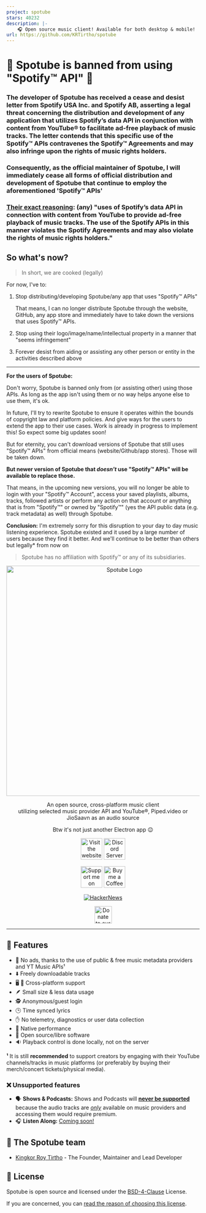 ```yaml
---
project: spotube
stars: 40232
description: |-
    🎧 Open source music client! Available for both desktop & mobile!
url: https://github.com/KRTirtho/spotube
---
```


# 🚨 Spotube is banned from using "Spotify™ API" 🚨

### The developer of Spotube has received a cease and desist letter from Spotify USA Inc. and Spotify AB, asserting a legal threat concerning the distribution and development of any application that utilizes Spotify’s data API in conjunction with content from YouTube® to facilitate ad-free playback of music tracks. The letter contends that this specific use of the Spotify™ APIs contravenes the Spotify™ Agreements and may also infringe upon the rights of music rights holders.

### Consequently, as the official maintainer of Spotube, I will immediately cease all forms of official distribution and development of Spotube that continue to employ the aforementioned 'Spotify™ APIs'

### <ins>Their exact reasoning</ins>: (any) "uses of Spotify’s data API in connection with content from YouTube to provide ad-free playback of music tracks. The use of the Spotify APIs in this manner violates the Spotify Agreements and may also violate the rights of music rights holders."

## So what's now?

> In short, we are cooked (legally)

For now, I've to:

1. Stop distributing/developing Spotube/any app that uses "Spotify™ APIs"

   That means, I can no longer distribute Spotube through the website, GitHub, any app store and immediately have to take down the versions that uses Spotify™ APIs.

1. Stop using their logo/image/name/intellectual property in a manner that "seems infringement"
1. Forever desist from aiding or assisting any other person or entity in the activities described above

---

**For the users of Spotube:**

Don't worry, Spotube is banned only from (or assisting other) using those APIs. As long as the app isn't using them or no way helps anyone else to use them, it's ok.

In future, I'll try to rewrite Spotube to ensure it operates within the bounds of copyright law and platform policies. And give ways for the users to extend the app to their use cases. Work is already in progress to implement this! So expect some big updates soon!

But for eternity, you can't download versions of Spotube that still uses "Spotify™ APIs" from official means (website/Github/app stores). Those will be taken down.

**But newer version of Spotube that _doesn't_ use "Spotify™ APIs" will be available to replace those.**

That means, in the upcoming new versions, you will no longer be able to login with your "Spotify™ Account", access your saved playlists, albums, tracks, followed artists or perform any action on that account or anything that is from "Spotify™" or owned by "Spotify™" (yes the API public data (e.g. track metadata) as well) through Spotube.

**Conclusion:** I'm extremely sorry for this disruption to your day to day music listening experience. Spotube existed and it used by a large number of users because they find it better. And we'll continue to be better than others but legally\* from now on

> Spotube has no affiliation with Spotify™ or any of its subsidiaries.

<div align="center">
  <img width="600" src="assets/spotube_banner.png" alt="Spotube Logo">

An open source, cross-platform music client<br />
utilizing selected music provider API and YouTube®, Piped.video or JioSaavn as an audio source

Btw it's not just another Electron app 😉

<a href="https://spotube.krtirtho.dev"><img alt="Visit the website" height="56" src="https://cdn.jsdelivr.net/npm/@intergrav/devins-badges@3/assets/cozy/documentation/website_vector.svg"></a>
<a href="https://discord.gg/uJ94vxB6vg"><img alt="Discord Server" height="56" src="https://cdn.jsdelivr.net/npm/@intergrav/devins-badges@3/assets/cozy/social/discord-plural_vector.svg"></a>

<a href="https://patreon.com/krtirtho"><img alt="Support me on Patron" height="56" src="https://cdn.jsdelivr.net/npm/@intergrav/devins-badges@3/assets/cozy/donate/patreon-singular_vector.svg"></a>
<a href="https://www.buymeacoffee.com/krtirtho"><img alt="Buy me a Coffee" height="56" src="https://cdn.jsdelivr.net/npm/@intergrav/devins-badges@3/assets/cozy/donate/buymeacoffee-singular_vector.svg"></a>

[![HackerNews](https://hackerbadge.vercel.app/api?id=39066136&type=dark)](https://news.ycombinator.com/item?id=39066136)

<a href="https://opencollective.com/spotube"><img src="https://opencollective.com/spotube/donate/button.png?color=blue" alt="Donate to our Open Collective" height="45"></a>

---

</div>

## 🌃 Features

- 🚫 No ads, thanks to the use of public & free music metadata providers and YT Music APIs¹
- ⬇️ Freely downloadable tracks
- 🖥️ 📱 Cross-platform support
- 🪶 Small size & less data usage
- 🕵️ Anonymous/guest login
- 🕒 Time synced lyrics
- ✋ No telemetry, diagnostics or user data collection
- 🚀 Native performance
- 📖 Open source/libre software
- 🔉 Playback control is done locally, not on the server

**¹** It is still **recommended** to support creators by engaging with their YouTube channels/tracks in music platforms (or preferably by buying their merch/concert tickets/physical media).

### ❌ Unsupported features

- 🗣️ **Shows & Podcasts:** Shows and Podcasts will <ins>**never be supported**</ins> because the audio tracks are <ins>_only_</ins> available on music providers and accessing them would require premium.
- 🎧 **Listen Along:** [Coming soon!](https://github.com/KRTirtho/spotube/issues/8)

## 👥 The Spotube team

- [Kingkor Roy Tirtho](https://github.com/KRTirtho) - The Founder, Maintainer and Lead Developer

## 💼 License

Spotube is open source and licensed under the [BSD-4-Clause](/LICENSE) License.

If you are concerned, you can [read the reason of choosing this license](https://dev.to/krtirtho/choosing-open-source-license-wisely-1m3p).

